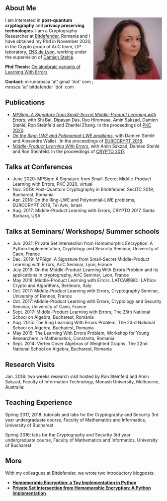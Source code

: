 ## About Me
<img src="https://raw.githubusercontent.com/MirunaRosca/mirunarosca.github.io/main/MirunaRosca.jpeg" align="right" width="220" height="200" />


I am interested in **post-quantum cryptography** and **privacy preserving technologies**. I am a Cryptography Researcher at [Bitdefender](https://www.bitdefender.com/), Romania and I have obtained my Phd in November 2020, in the Crypto group of AriC team, LIP laboratory, [ENS de Lyon](http://www.ens-lyon.fr/), working under the supervision of [Damien Stehlé](http://perso.ens-lyon.fr/damien.stehle/).

**Phd Thesis:** 
[On algebraic variants of Learning With Errors](https://tel.archives-ouvertes.fr/tel-03085029)

**Contact:** 
mirunarosca 'at' gmail 'dot' com ; mrosca 'at' bitdefender 'dot' com


## Publications
- [*MPSign: A Signature from Small-Secret Middle-Product Learning with Errors*](https://eprint.iacr.org/2020/198), with Shi Bai, Dipayan Das, Ryo Hiromasa, Amin Sakzad, Damien Stehlé, Ron Steinfeld and Zhenfei Zhang. In the proceedings of [PKC 2020](https://pkc.iacr.org/2020/).
- [*On the Ring-LWE and Polynomial-LWE problems*](https://eprint.iacr.org/2018/170.pdf), with Damien Stehlé and Alexandre Wallet . In the proceedings of [EUROCRYPT 2018](https://eurocrypt.iacr.org/2018/).
- [*Middle-Product Learning With Errors*](https://eprint.iacr.org/2017/628.pdf), with Amin Sakzad, Damien Stehlé and Ron Steinfeld. In the proceedings of [CRYPTO 2017](https://www.iacr.org/conferences/crypto2017/).


## Talks at Conferences
- June 2020: MPSign: A Signature from Small-Secret Middle-Product Learning with Errors, PKC 2020, virtual
- Nov. 2019: Post-Quantum Cryptography in Bitdefender, SecITC 2019, Bucharest, Romania
- Apr. 2018: On the Ring-LWE and Polynomial-LWE problems, EUROCRYPT 2018, Tel Aviv, Israel
- Aug. 2017: Middle-Product Learning with Errors, CRYPTO 2017, Santa Barbara, USA

## Talks at Seminars/ Workshops/ Summer schools
- Jun. 2021: Private Set Intersection from Homomorphic Encryption: A Python Implementation, Cryptology and Security Seminar, University of Caen, France
- Dec. 2019: MPSign: A Signature from Small-Secret Middle-Product Learning with Errors, AriC Seminar, Lyon, France
- July 2019: On the Middle-Product Learning With Errors Problem and its applications in cryptography, AriC Seminar, Lyon, France
- May 2018: Middle-Product Learning with Errors, LATCA@BiCi: LATtice Crypto and Algorithms, Bertinoro, Italy
- Oct. 2017: Middle-Product Learning with Errors, Cryptography Seminar, University of Rennes, France
- Oct. 2017: Middle-Product Learning with Errors, Cryptology and Security Seminar, University of Caen, France
- Sept. 2017: Middle-Product Learning with Errors, The 25th National School on Algebra, Bucharest, Romania
- Aug. 2015: The Ring Learning With Errors Problem, The 23rd National School on Algebra, Bucharest, Romania
- May 2015: The Learning With Errors Problem, Workshop for Young Researchers in Mathematics, Constanta, Romania
- Sept. 2014: Vertex Cover Algebras of Weighted Graphs, The 22nd National School on Algebra, Bucharest, Romania

## Research Visits
Jan. 2018: two weeks research visit hosted by Ron Steinfeld and Amin Sakzad, Faculty of Information Technology, Monash University, Melbourne, Australia: 

## Teaching Experience
Spring 2017, 2018: tutorials and labs for the Cryptography and Security 3rd year undergraduate course, Faculty of Mathematics and Informatics, University of Bucharest

Spring 2016: labs for the Cryptography and Security 3rd year undergraduate course, Faculty of Mathematics and Informatics, University of Bucharest



## More
With my colleagues at Bitdefender, we wrote two introductory blogposts:
- [**Homomorphic Encryption: a Toy Implementation in Python**](https://bit-ml.github.io/blog/post/homomorphic-encryption-toy-implementation-in-python/)
- [**Private Set Intersection from Homomorphic Encryption: A Python Implementation**](https://bit-ml.github.io/blog/post/private-set-intersection-an-implementation-in-python/)

